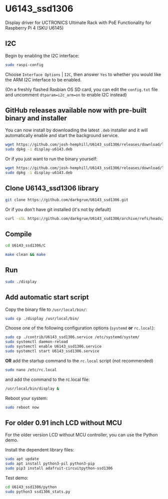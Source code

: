 # U6143_ssd1306

Display driver for UCTRONICS Ultimate Rack with PoE Functionality for Raspberry Pi 4 (SKU U6145)

## I2C

Begin by enabling the I2C interface:

```bash
sudo raspi-config
```

Choose `Interface Options` | `I2C`, then answer `Yes` to whether you would like the ARM I2C interface to be enabled.

(On a freshly flashed Rasbian OS SD card, you can edit the `config.txt` file and uncomment `dtparam=i2c_arm=on` to enable I2C instead)

## GitHub releases available now with pre-built binary and installer

You can now install by downloading the latest `.deb` installer and it will automatically enable and start the background service.

```bash
wget https://github.com/josh-hemphill/U6143_ssd1306/releases/download/latest/display-u6143.deb`
sudo dpkg -i display-u6143.deb
```

Or if you just want to run the binary yourself:

```bash
wget https://github.com/josh-hemphill/U6143_ssd1306/releases/download/latest/display`
sudo dpkg -i display-u6143.deb
```

## Clone U6143_ssd1306 library

```bash
git clone https://github.com/darkgrue/U6143_ssd1306.git
```

Or if you don't have git installed (it's not by default)

```bash
curl -sSL https://github.com/darkgrue/U6143_ssd1306/archive/refs/heads/master.zip -o temp.zip && unzip temp.zip && rm temp.zip
```

## Compile

```bash
cd U6143_ssd1306/C
```

```bash
make clean && make 
```

## Run

```bash
sudo ./display
```

## Add automatic start script

Copy the binary file to `/usr/local/bin/`:

```bash
sudo cp ./display /usr/local/bin/
```

Choose one of the following configuration options (`systemd` **or** `rc.local`):

```bash
sudo cp ./contrib/U6143_ssd1306.service /etc/systemd/system/
sudo systemctl daemon-reload
sudo systemctl enable U6143_ssd1306.service
sudo systemctl start U6143_ssd1306.service
```

**OR** add the startup command to the `rc.local` script (not recommended)

```bash
sudo nano /etc/rc.local
```

and add the command to the rc.local file:

```bash
/usr/local/bin/display &
```

Reboot your system:

```bash
sudo reboot now
```

## For older 0.91 inch LCD without MCU

For the older version LCD without MCU controller, you can use the Python demo.

Install the dependent library files:

```bash
sudo apt update
sudo apt install python3-pil python3-pip
sudo pip3 install adafruit-circuitpython-ssd1306
```

Test demo:

```bash
cd U6143_ssd1306/python 
sudo python3 ssd1306_stats.py
```
